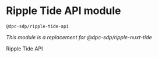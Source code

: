 # Ripple Tide API module

`@dpc-sdp/ripple-tide-api`

*This module is a replacement for @dpc-sdp/ripple-nuxt-tide*

Ripple Tide API 